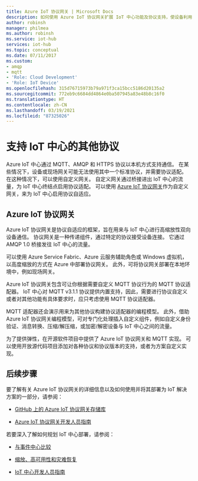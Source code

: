 ```yaml
---
title: Azure IoT 协议网关 | Microsoft Docs
description: 如何使用 Azure IoT 协议网关扩展 IoT 中心功能及协议支持，使设备利用不由 IoT 中心本机支持的协议即可连接到该中心。
author: robinsh
manager: philmea
ms.author: robinsh
ms.service: iot-hub
services: iot-hub
ms.topic: conceptual
ms.date: 07/11/2017
ms.custom:
- amqp
- mqtt
- 'Role: Cloud Development'
- 'Role: IoT Device'
ms.openlocfilehash: 315d76715973b79a971f3ca15bcc5186d20135a2
ms.sourcegitcommit: 772eb9c6684dd4864e0ba507945a83e48b8c16f0
ms.translationtype: HT
ms.contentlocale: zh-CN
ms.lasthandoff: 03/19/2021
ms.locfileid: "87325026"
---
```

# <a name="support-additional-protocols-for-iot-hub"></a>支持 IoT 中心的其他协议

Azure IoT 中心通过 MQTT、AMQP 和 HTTPS 协议以本机方式支持通信。 在某些情况下，设备或现场网关可能无法使用其中一个标准协议，并需要协议适配。 在这种情况下，可以使用自定义网关。 自定义网关通过桥接进出 IoT 中心的流量，为 IoT 中心终结点启用协议适配。 可以使用 [Azure IoT 协议网关](https://github.com/Azure/azure-iot-protocol-gateway/blob/master/README.md)作为自定义网关，来为 IoT 中心启用协议自适应。

## <a name="azure-iot-protocol-gateway"></a>Azure IoT 协议网关

Azure IoT 协议网关是协议自适应的框架，旨在用来与 IoT 中心进行高缩放性双向设备通信。 协议网关是一种传递组件，通过特定的协议接受设备连接。 它通过 AMQP 1.0 桥接发往 IoT 中心的流量。

可以使用 Azure Service Fabric、Azure 云服务辅助角色或 Windows 虚拟机，以高度缩放的方式在 Azure 中部署协议网关。 此外，可将协议网关部署在本地环境中，例如现场网关。

Azure IoT 协议网关包含可让你根据需要自定义 MQTT 协议行为的 MQTT 协议适配器。 IoT 中心对 MQTT v3.1.1 协议提供内置支持，因此，需要进行协议自定义或者对其他功能有具体要求时，应只考虑使用 MQTT 协议适配器。

MQTT 适配器还会演示用来为其他协议构建协议适配器的编程模型。 此外，借助 Azure IoT 协议网关编程模型，可对专门化处理插入自定义组件，例如自定义身份验证、消息转换、压缩/解压缩，或加密/解密设备与 IoT 中心之间的流量。

为了提供弹性，在开源软件项目中提供了 Azure IoT 协议网关和 MQTT 实现。 可以使用开放源代码项目添加对各种协议和协议版本的支持，或者为方案自定义实现。 

## <a name="next-steps"></a>后续步骤

要了解有关 Azure IoT 协议网关的详细信息以及如何使用并将其部署为 IoT 解决方案的一部分，请参阅：

* [GitHub 上的 Azure IoT 协议网关存储库](https://github.com/Azure/azure-iot-protocol-gateway/blob/master/README.md)

* [Azure IoT 协议网关开发人员指南](https://github.com/Azure/azure-iot-protocol-gateway/blob/master/docs/DeveloperGuide.md)

若要深入了解如何规划 IoT 中心部署，请参阅：

* [与事件中心比较](iot-hub-compare-event-hubs.md)

* [缩放、高可用性和灾难恢复](iot-hub-scaling.md)

* [IoT 中心开发人员指南](iot-hub-devguide.md)